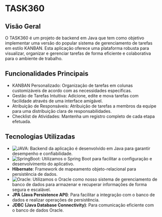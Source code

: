 # TASK360

## Visão Geral
O TASK360 é um projeto de backend em Java que tem como objetivo implementar uma versão do popular 
sistema de gerenciamento de tarefas em estilo KANBAN. Esta aplicação oferece uma plataforma robusta
para visualizar, organizar e gerenciar tarefas de forma eficiente e colaborativa para o ambiente de
trabalho.

## Funcionalidades Principais
* KANBAN Personalizado: Organização de tarefas em colunas customizáveis de acordo com as necessidades
  específicas.
* Gestão de Tarefas Intuitiva: Adicione, edite e mova tarefas com facilidade através de uma
  interface amigável.
* Atribuição de Responsáveis: Atribuição de tarefas a membros da equipe para uma distribuição clara
  de responsabilidades.
* Checklist de Atividades: Mantenha um registro completo de cada etapa efetuada.

## Tecnologias Utilizadas
* ![JAVA](https://icons8.com.br/icon/GPfHz0SM85FX/logo-java-coffee-cup): Backend da aplicação é desenvolvido em Java para garantir desempenho e confiabilidade.
* ![SpringBoot](https://icons8.com.br/icon/90519/logotipo-da-primavera): Utilizamos o Spring Boot para facilitar a configuração e desenvolvimento do
  aplicativo.
* **Hibernate**: Framework de mapeamento objeto-relacional para persistência de dados.
* ![Oracle](https://icons8.com.br/icon/8ljTDYUEydbJ/oracle-pl-sql): Utilizamos o Oracle como nosso sistema de gerenciamento de banco de dados
  para armazenar e recuperar informações de forma segura e escalável.
* **JPA (Java Persistence API)**: Para facilitar a integração com o banco de dados e realizar
  operações de persistência.
* **JDBC (Java Database Connectivity)**: Para comunicação eficiente com o banco de dados Oracle.
